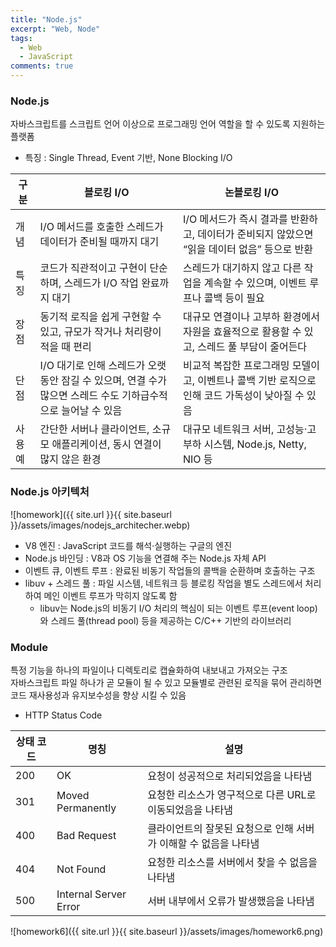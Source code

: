 ```yaml
---
title: "Node.js"
excerpt: "Web, Node"
tags:
  - Web
  - JavaScript
comments: true
---
```


### Node.js

자바스크립트를 스크립트 언어 이상으로 프로그래밍 언어 역할을 할 수 있도록 지원하는 플랫폼

* 특징 : Single Thread, Event 기반, None Blocking I/O

| 구분    | 블로킹 I/O                                                                                                   | 논블로킹 I/O                                                                                     |
| ------- | ------------------------------------------------------------------------------------------------------------ | ------------------------------------------------------------------------------------------------ |
| 개념    | I/O 메서드를 호출한 스레드가 데이터가 준비될 때까지 대기                                                     | I/O 메서드가 즉시 결과를 반환하고, 데이터가 준비되지 않았으면 “읽을 데이터 없음” 등으로 반환     |
| 특징    | 코드가 직관적이고 구현이 단순하며, 스레드가 I/O 작업 완료까지 대기                                           | 스레드가 대기하지 않고 다른 작업을 계속할 수 있으며, 이벤트 루프나 콜백 등이 필요                |
| 장점    | 동기적 로직을 쉽게 구현할 수 있고, 규모가 작거나 처리량이 적을 때 편리                                       | 대규모 연결이나 고부하 환경에서 자원을 효율적으로 활용할 수 있고, 스레드 풀 부담이 줄어든다      |
| 단점    | I/O 대기로 인해 스레드가 오랫동안 잠길 수 있으며, 연결 수가 많으면 스레드 수도 기하급수적으로 늘어날 수 있음 | 비교적 복잡한 프로그래밍 모델이고, 이벤트나 콜백 기반 로직으로 인해 코드 가독성이 낮아질 수 있음 |
| 사용 예 | 간단한 서버나 클라이언트, 소규모 애플리케이션, 동시 연결이 많지 않은 환경                                    | 대규모 네트워크 서버, 고성능·고부하 시스템, Node.js, Netty, NIO 등                               |

### Node.js 아키텍처
![homework]({{ site.url }}{{ site.baseurl }}/assets/images/nodejs_architecher.webp)

* V8 엔진 : JavaScript 코드를 해석·실행하는 구글의 엔진
* Node.js 바인딩 : V8과 OS 기능을 연결해 주는 Node.js 자체 API
* 이벤트 큐, 이벤트 루프 : 완료된 비동기 작업들의 콜백을 순환하며 호출하는 구조
* libuv + 스레드 풀 : 파일 시스템, 네트워크 등 블로킹 작업을 별도 스레드에서 처리하여 메인 이벤트 루프가 막히지 않도록 함
  * libuv는 Node.js의 비동기 I/O 처리의 핵심이 되는 이벤트 루프(event loop)와 스레드 풀(thread pool) 등을 제공하는 C/C++ 기반의 라이브러리

### Module
특정 기능을 하나의 파일이나 디렉토리로 캡슐화하여 내보내고 가져오는 구조  
자바스크립트 파일 하나가 곧 모듈이 될 수 있고 모듈별로 관련된 로직을 묶어 관리하면 코드 재사용성과 유지보수성을 향상 시킬 수 있음  

- HTTP Status Code

| 상태 코드 | 명칭                  | 설명                                                             |
| --------- | --------------------- | ---------------------------------------------------------------- |
| 200       | OK                    | 요청이 성공적으로 처리되었음을 나타냄                            |
| 301       | Moved Permanently     | 요청한 리소스가 영구적으로 다른 URL로 이동되었음을 나타냄        |
| 400       | Bad Request           | 클라이언트의 잘못된 요청으로 인해 서버가 이해할 수 없음을 나타냄 |
| 404       | Not Found             | 요청한 리소스를 서버에서 찾을 수 없음을 나타냄                   |
| 500       | Internal Server Error | 서버 내부에서 오류가 발생했음을 나타냄                           |

![homework6]({{ site.url }}{{ site.baseurl }}/assets/images/homework6.png)
